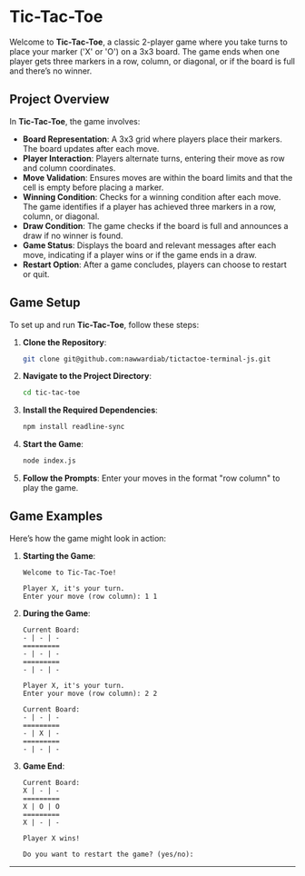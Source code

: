 # Tic-Tac-Toe

Welcome to **Tic-Tac-Toe**, a classic 2-player game where you take turns to place your marker ('X' or 'O') on a 3x3 board. The game ends when one player gets three markers in a row, column, or diagonal, or if the board is full and there’s no winner.

## Project Overview

In **Tic-Tac-Toe**, the game involves:

- **Board Representation**: A 3x3 grid where players place their markers. The board updates after each move.
- **Player Interaction**: Players alternate turns, entering their move as row and column coordinates.
- **Move Validation**: Ensures moves are within the board limits and that the cell is empty before placing a marker.
- **Winning Condition**: Checks for a winning condition after each move. The game identifies if a player has achieved three markers in a row, column, or diagonal.
- **Draw Condition**: The game checks if the board is full and announces a draw if no winner is found.
- **Game Status**: Displays the board and relevant messages after each move, indicating if a player wins or if the game ends in a draw.
- **Restart Option**: After a game concludes, players can choose to restart or quit.

## Game Setup

To set up and run **Tic-Tac-Toe**, follow these steps:

1. **Clone the Repository**:

   ```bash
   git clone git@github.com:nawwardiab/tictactoe-terminal-js.git
   ```

2. **Navigate to the Project Directory**:

   ```bash
   cd tic-tac-toe
   ```

3. **Install the Required Dependencies**:

   ```bash
   npm install readline-sync
   ```

4. **Start the Game**:

   ```bash
   node index.js
   ```

5. **Follow the Prompts**: Enter your moves in the format "row column" to play the game.

## Game Examples

Here’s how the game might look in action:

1. **Starting the Game**:

   ```
   Welcome to Tic-Tac-Toe!

   Player X, it's your turn.
   Enter your move (row column): 1 1
   ```

2. **During the Game**:

   ```
   Current Board:
   - | - | -
   =========
   - | - | -
   =========
   - | - | -

   Player X, it's your turn.
   Enter your move (row column): 2 2

   Current Board:
   - | - | -
   =========
   - | X | -
   =========
   - | - | -
   ```

3. **Game End**:

   ```
   Current Board:
   X | - | -
   =========
   X | O | O
   =========
   X | - | -

   Player X wins!

   Do you want to restart the game? (yes/no):
   ```

---

